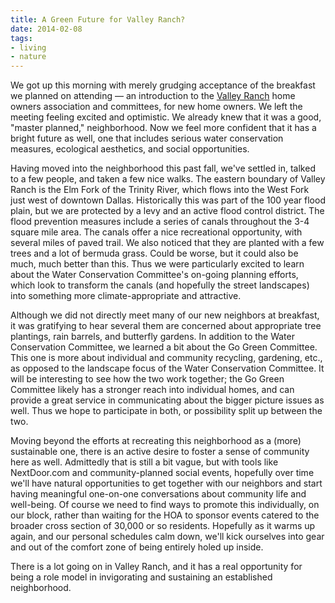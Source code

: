 ```yaml
---
title: A Green Future for Valley Ranch?
date: 2014-02-08
tags:
- living
- nature
---
```


We got up this morning with merely grudging acceptance of the breakfast we
planned on attending &mdash; an introduction to the [Valley Ranch](http://www.valleyranch.org) home owners association and
committees, for new home owners. We left the meeting feeling excited and
optimistic. We already knew that it was a good, "master planned," neighborhood.
Now we feel more confident that it has a bright future as well, one that
includes serious water conservation measures, ecological aesthetics, and social
opportunities.

<!-- truncate -->

Having moved into the neighborhood this past fall, we've settled in, talked to a
few people, and taken a few nice walks. The eastern boundary of Valley Ranch is
the Elm Fork of the Trinity River, which flows into the West Fork just west of
downtown Dallas. Historically this was part of the 100 year flood plain, but we
are protected by a levy and an active flood control district. The flood
prevention measures include a series of canals throughout the 3-4 square mile
area. The canals offer a nice recreational opportunity, with several miles of
paved trail. We also noticed that they are planted with a few trees and a lot of
bermuda grass. Could be worse, but it could also be much, much better than this.
Thus we were particularly excited to learn about the Water Conservation
Committee's on-going planning efforts, which look to transform the canals (and
hopefully the street landscapes) into something more climate-appropriate and
attractive.

Although we did not directly meet many of our new neighbors at breakfast, it was
gratifying to hear several them are concerned about appropriate tree plantings,
rain barrels, and butterfly gardens. In addition to the Water Conservation
Committee, we learned a bit about the Go Green Committee. This one is more about
individual and community recycling, gardening, etc., as opposed to the landscape
focus of the Water Conservation Committee. It will be interesting to see how the
two work together; the Go Green Committee likely has a stronger reach into
individual homes, and can provide a great service in communicating about the
bigger picture issues as well. Thus we hope to participate in both, or
possibility split up between the two.

Moving beyond the efforts at recreating this neighborhood as a (more)
sustainable  one, there is an active desire to foster a sense of community here
as well. Admittedly that is still a bit vague, but with tools like NextDoor.com
and community-planned social events, hopefully over time we'll have natural
opportunities to get together with our neighbors and start having meaningful
one-on-one conversations about community life and well-being. Of course we need
to find ways to promote this individually, on our block, rather than waiting for
the HOA to sponsor events catered to the broader cross section of 30,000 or so
residents. Hopefully as it warms up again, and our personal schedules calm down,
we'll kick ourselves into gear and out of the comfort zone of being entirely
holed up inside.

There is a lot going on in Valley Ranch, and it has a real opportunity for being
a role model in invigorating and sustaining an established neighborhood.
